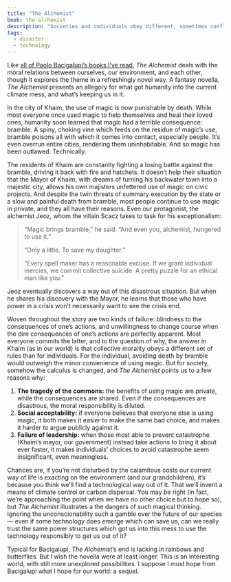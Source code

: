 ```yaml
---
title: "The Alchemist"
book: the-alchemist
description: "Societies and individuals obey different, sometimes conflicting, moral systems."
tags:
  - disaster
  - technology
---
```


Like [all of Paolo Bacigalupi’s books I’ve read](/on/books/by/paolo-bacigalupi), *The Alchemist* deals with the moral relations between ourselves, our environment, and each other, though it explores the theme in a refreshingly novel way. A fantasy novella, *The Alchemist* presents an allegory for what got humanity into the current climate mess, and what’s keeping us in it.

In the city of Khaim, the use of magic is now punishable by death. While most everyone once used magic to help themselves and heal their loved ones, humanity soon learned that magic had a terrible consequence: bramble. A spiny, choking vine which feeds on the residue of magic’s use, bramble poisons all with which it comes into contact, especially people. It’s even overrun entire cities, rendering them uninhabitable. And so magic has been outlawed. Technically.

The residents of Khaim are constantly fighting a losing battle against the bramble, driving it back with fire and hatchets. It doesn’t help their situation that the Mayor of Khaim, with dreams of turning his backwater town into a majestic city, allows his own majisters unfettered use of magic on civic projects. And despite the twin threats of summary execution by the state or a slow and painful death from bramble, most people continue to use magic in private, and they all have their reasons. Even our protagonist, the alchemist Jeoz, whom the villain Scacz takes to task for his exceptionalism:

> “Magic brings bramble,” he said. “And even you, alchemist, hungered to use it.”
> 
> “Only a little. To save my daughter.”
> 
> “Every spell maker has a reasonable excuse. If we grant individual mercies, we commit collective suicide. A pretty puzzle for an ethical man like you.”

Jeoz eventually discovers a way out of this disastrous situation. But when he shares his discovery with the Mayor, he learns that those who have power in a crisis won’t necessarily want to see the crisis end.

Woven throughout the story are two kinds of failure: blindness to the consequences of one’s actions, and unwillingness to change course when the dire consequences of one’s actions are perfectly apparent. Most everyone commits the latter, and to the question of why, the answer in Khaim (as in our world) is that collective morality obeys a different set of rules than for individuals. For the individual, avoiding death by bramble would outweigh the minor convenience of using magic. But for society, somehow the calculus is changed, and *The Alchemist* points us to a few reasons why:

1. **The tragedy of the commons:** the benefits of using magic are private, while the consequences are shared. Even if the consequences are disastrous, the moral responsibility is diluted.
2. **Social acceptability:** if everyone believes that everyone else is using magic, it both makes it easier to make the same bad choice, and makes it harder to argue publicly against it.
3. **Failure of leadership:** when those most able to prevent catastrophe (Khaim’s mayor, our government) instead take actions to bring it about ever faster, it makes individuals’ choices to avoid catastrophe seem insignificant, even meaningless.

Chances are, if you’re not disturbed by the calamitous costs our current way of life is exacting on the environment (and our grandchildren), it’s because you think we’ll find a technological way out of it. That we’ll invent a means of climate control or carbon dispersal. You may be right (in fact, we’re approaching the point when we have no other choice but to hope so), but *The Alchemist* illustrates a the dangers of such magical thinking. Ignoring the unconscionability such a gamble over the future of our species— even if some technology does emerge which can save us, can we really trust the same power structures which got us into this mess to use the technology responsibly to get us out of it?

Typical for Bacigalupi, *The Alchemist*’s end is lacking in rainbows and butterflies. But I wish the novella were at least longer. This is an interesting world, with still more unexplored possibilities. I suppose I must hope from Bacigalupi what I hope for our world: a sequel.